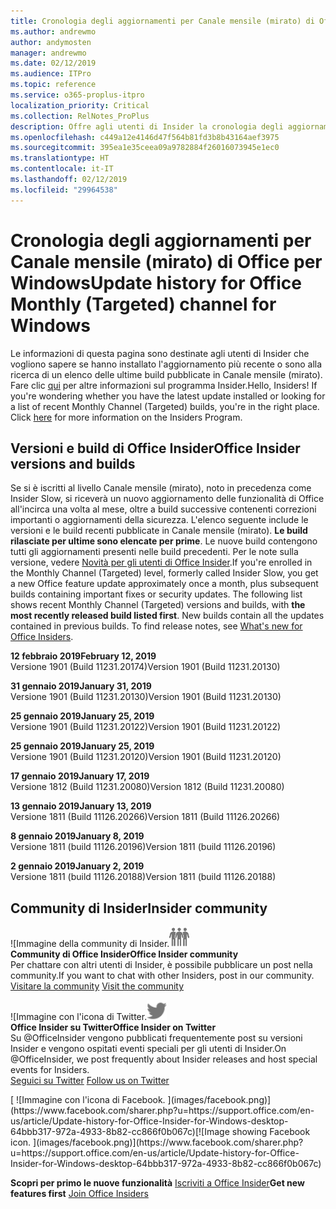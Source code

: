 ```yaml
---
title: Cronologia degli aggiornamenti per Canale mensile (mirato) di Office
ms.author: andrewmo
author: andymosten
manager: andrewmo
ms.date: 02/12/2019
ms.audience: ITPro
ms.topic: reference
ms.service: o365-proplus-itpro
localization_priority: Critical
ms.collection: RelNotes_ProPlus
description: Offre agli utenti di Insider la cronologia degli aggiornamenti relativi alle versioni pubblicate in Canale mensile (mirato) per desktop Windows
ms.openlocfilehash: c449a12e4146d47f564b81fd3b8b43164aef3975
ms.sourcegitcommit: 395ea1e35ceea09a9782884f26016073945e1ec0
ms.translationtype: HT
ms.contentlocale: it-IT
ms.lasthandoff: 02/12/2019
ms.locfileid: "29964538"
---
```

# <a name="update-history-for-office-monthly-targeted-channel-for-windows"></a><span data-ttu-id="9aa4c-103">Cronologia degli aggiornamenti per Canale mensile (mirato) di Office per Windows</span><span class="sxs-lookup"><span data-stu-id="9aa4c-103">Update history for Office Monthly (Targeted) channel for Windows</span></span>

<span data-ttu-id="9aa4c-p101">Le informazioni di questa pagina sono destinate agli utenti di Insider che vogliono sapere se hanno installato l'aggiornamento più recente o sono alla ricerca di un elenco delle ultime build pubblicate in Canale mensile (mirato). Fare clic [qui](https://insider.office.com/) per altre informazioni sul programma Insider.</span><span class="sxs-lookup"><span data-stu-id="9aa4c-p101">Hello, Insiders! If you're wondering whether you have the latest update installed or looking for a list of recent Monthly Channel (Targeted) builds, you're in the right place. Click [here](https://insider.office.com/) for more information on the Insiders Program.</span></span>

## <a name="office-insider-versions-and-builds"></a><span data-ttu-id="9aa4c-107">Versioni e build di Office Insider</span><span class="sxs-lookup"><span data-stu-id="9aa4c-107">Office Insider versions and builds</span></span>

<span data-ttu-id="9aa4c-p102">Se si è iscritti al livello Canale mensile (mirato), noto in precedenza come Insider Slow, si riceverà un nuovo aggiornamento delle funzionalità di Office all'incirca una volta al mese, oltre a build successive contenenti correzioni importanti o aggiornamenti della sicurezza. L'elenco seguente include le versioni e le build recenti pubblicate in Canale mensile (mirato). **Le build rilasciate per ultime sono elencate per prime**. Le nuove build contengono tutti gli aggiornamenti presenti nelle build precedenti. Per le note sulla versione, vedere [Novità per gli utenti di Office Insider](https://support.office.com/it-IT/article/what-s-new-for-office-insiders-c152d1e2-96ff-4ce9-8c14-e74e13847a24).</span><span class="sxs-lookup"><span data-stu-id="9aa4c-p102">If you're enrolled in the Monthly Channel (Targeted) level, formerly called Insider Slow, you get a new Office feature update approximately once a month, plus subsequent builds containing important fixes or security updates. The following list shows recent Monthly Channel (Targeted) versions and builds, with **the most recently released build listed first**. New builds contain all the updates contained in previous builds. To find release notes, see [What's new for Office Insiders](https://support.office.com/it-IT/article/what-s-new-for-office-insiders-c152d1e2-96ff-4ce9-8c14-e74e13847a24).</span></span>

<span data-ttu-id="9aa4c-112">**12 febbraio 2019**</span><span class="sxs-lookup"><span data-stu-id="9aa4c-112">**February 12, 2019**</span></span><br/> <span data-ttu-id="9aa4c-113">Versione 1901 (Build 11231.20174)</span><span class="sxs-lookup"><span data-stu-id="9aa4c-113">Version 1901 (Build 11231.20130)</span></span><br/>

<span data-ttu-id="9aa4c-114">**31 gennaio 2019**</span><span class="sxs-lookup"><span data-stu-id="9aa4c-114">**January 31, 2019**</span></span><br/> <span data-ttu-id="9aa4c-115">Versione 1901 (Build 11231.20130)</span><span class="sxs-lookup"><span data-stu-id="9aa4c-115">Version 1901 (Build 11231.20130)</span></span><br/> 

<span data-ttu-id="9aa4c-116">**25 gennaio 2019**</span><span class="sxs-lookup"><span data-stu-id="9aa4c-116">**January 25, 2019**</span></span><br/> <span data-ttu-id="9aa4c-117">Versione 1901 (Build 11231.20122)</span><span class="sxs-lookup"><span data-stu-id="9aa4c-117">Version 1901 (Build 11231.20122)</span></span><br/> 

<span data-ttu-id="9aa4c-118">**25 gennaio 2019**</span><span class="sxs-lookup"><span data-stu-id="9aa4c-118">**January 25, 2019**</span></span><br/> <span data-ttu-id="9aa4c-119">Versione 1901 (Build 11231.20120)</span><span class="sxs-lookup"><span data-stu-id="9aa4c-119">Version 1901 (Build 11231.20120)</span></span><br/> 

<span data-ttu-id="9aa4c-120">**17 gennaio 2019**</span><span class="sxs-lookup"><span data-stu-id="9aa4c-120">**January 17, 2019**</span></span><br/> <span data-ttu-id="9aa4c-121">Versione 1812 (Build 11231.20080)</span><span class="sxs-lookup"><span data-stu-id="9aa4c-121">Version 1812 (Build 11231.20080)</span></span><br/> 

<span data-ttu-id="9aa4c-122">**13 gennaio 2019**</span><span class="sxs-lookup"><span data-stu-id="9aa4c-122">**January 13, 2019**</span></span><br/> <span data-ttu-id="9aa4c-123">Versione 1811 (Build 11126.20266)</span><span class="sxs-lookup"><span data-stu-id="9aa4c-123">Version 1811 (Build 11126.20266)</span></span><br/>

<span data-ttu-id="9aa4c-124">**8 gennaio 2019**</span><span class="sxs-lookup"><span data-stu-id="9aa4c-124">**January 8, 2019**</span></span><br/> <span data-ttu-id="9aa4c-125">Versione 1811 (build 11126.20196)</span><span class="sxs-lookup"><span data-stu-id="9aa4c-125">Version 1811 (build 11126.20196)</span></span><br/> 

<span data-ttu-id="9aa4c-126">**2 gennaio 2019**</span><span class="sxs-lookup"><span data-stu-id="9aa4c-126">**January 2, 2019**</span></span><br/> <span data-ttu-id="9aa4c-127">Versione 1811 (build 11126.20188)</span><span class="sxs-lookup"><span data-stu-id="9aa4c-127">Version 1811 (build 11126.20188)</span></span><br/> 


## <a name="insider-community"></a><span data-ttu-id="9aa4c-128">Community di Insider</span><span class="sxs-lookup"><span data-stu-id="9aa4c-128">Insider community</span></span>

<span data-ttu-id="9aa4c-129">![Immagine della community di Insider.</span><span class="sxs-lookup"><span data-stu-id="9aa4c-129">![Image showing insider community.</span></span> ](images/insidercommunity.png)<br/>
<span data-ttu-id="9aa4c-130">**Community di Office Insider**</span><span class="sxs-lookup"><span data-stu-id="9aa4c-130">**Office Insider community**</span></span><br/> <span data-ttu-id="9aa4c-131">Per chattare con altri utenti di Insider, è possibile pubblicare un post nella community.</span><span class="sxs-lookup"><span data-stu-id="9aa4c-131">If you want to chat with other Insiders, post in our community.</span></span><br/><span data-ttu-id="9aa4c-132"> 
[Visitare la community](https://go.microsoft.com/fwlink/?linkid=843493)</span><span class="sxs-lookup"><span data-stu-id="9aa4c-132"> 
[Visit the community](https://go.microsoft.com/fwlink/?linkid=843493)</span></span><br/> 

<span data-ttu-id="9aa4c-133">![Immagine con l'icona di Twitter.</span><span class="sxs-lookup"><span data-stu-id="9aa4c-133">![Image showing twitter icon.</span></span> ](images/twitter.png)<br/>
<span data-ttu-id="9aa4c-134">**Office Insider su Twitter**</span><span class="sxs-lookup"><span data-stu-id="9aa4c-134">**Office Insider on Twitter**</span></span><br/> <span data-ttu-id="9aa4c-135">Su @OfficeInsider vengono pubblicati frequentemente post su versioni Insider e vengono ospitati eventi speciali per gli utenti di Insider.</span><span class="sxs-lookup"><span data-stu-id="9aa4c-135">On @OfficeInsider, we post frequently about Insider releases and host special events for Insiders.</span></span><br/><span data-ttu-id="9aa4c-136"> 
[Seguici su Twitter](https://go.microsoft.com/fwlink/?linkid=717717)</span><span class="sxs-lookup"><span data-stu-id="9aa4c-136"> 
[Follow us on Twitter](https://go.microsoft.com/fwlink/?linkid=717717)</span></span><br/> 

<span data-ttu-id="9aa4c-137">
  [
  ![Immagine con l'icona di Facebook. ](images/facebook.png)](https://www.facebook.com/sharer.php?u=https://support.office.com/en-us/article/Update-history-for-Office-Insider-for-Windows-desktop-64bbb317-972a-4933-8b82-cc866f0b067c)</span><span class="sxs-lookup"><span data-stu-id="9aa4c-137">[![Image showing Facebook icon. ](images/facebook.png)](https://www.facebook.com/sharer.php?u=https://support.office.com/en-us/article/Update-history-for-Office-Insider-for-Windows-desktop-64bbb317-972a-4933-8b82-cc866f0b067c)</span></span>       


<span data-ttu-id="9aa4c-138">**Scopri per primo le nuove funzionalità**
[Iscriviti a Office Insider](https://insider.office.com/)</span><span class="sxs-lookup"><span data-stu-id="9aa4c-138">**Get new features first**
[Join Office Insiders](https://insider.office.com/)</span></span>